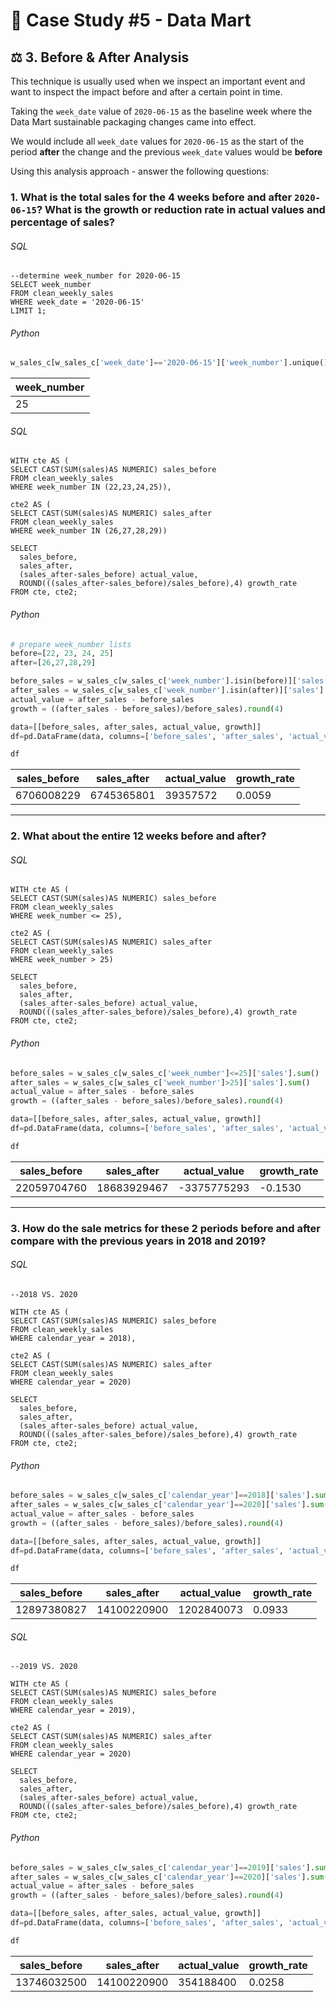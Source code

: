 # 🛒 Case Study #5 - Data Mart
## ⚖️ 3. Before & After Analysis

This technique is usually used when we inspect an important event and want to inspect the impact before and after a certain point in time.

Taking the `week_date` value of `2020-06-15` as the baseline week where the Data Mart sustainable packaging changes came into effect.

We would include all `week_date` values for `2020-06-15` as the start of the period **after** the change and the previous `week_date` values would be **before**

Using this analysis approach - answer the following questions:

### 1. What is the total sales for the 4 weeks before and after `2020-06-15`? What is the growth or reduction rate in actual values and percentage of sales?
###### SQL

```TSQL
--determine week_number for 2020-06-15
SELECT week_number
FROM clean_weekly_sales
WHERE week_date = '2020-06-15'
LIMIT 1;
```

###### Python

```python
w_sales_c[w_sales_c['week_date']=='2020-06-15']['week_number'].unique()
```

| week_number  | 
|------------|
| 25 |

###### SQL

```TSQL
WITH cte AS (
SELECT CAST(SUM(sales)AS NUMERIC) sales_before
FROM clean_weekly_sales
WHERE week_number IN (22,23,24,25)),

cte2 AS (
SELECT CAST(SUM(sales)AS NUMERIC) sales_after
FROM clean_weekly_sales
WHERE week_number IN (26,27,28,29))

SELECT 
  sales_before, 
  sales_after, 
  (sales_after-sales_before) actual_value, 
  ROUND(((sales_after-sales_before)/sales_before),4) growth_rate
FROM cte, cte2;
```

###### Python

```python
# prepare week_number lists
before=[22, 23, 24, 25]
after=[26,27,28,29]

before_sales = w_sales_c[w_sales_c['week_number'].isin(before)]['sales'].sum()
after_sales = w_sales_c[w_sales_c['week_number'].isin(after)]['sales'].sum()
actual_value = after_sales - before_sales
growth = ((after_sales - before_sales)/before_sales).round(4)

data=[[before_sales, after_sales, actual_value, growth]] 
df=pd.DataFrame(data, columns=['before_sales', 'after_sales', 'actual_value', 'growth'])

df
```

| sales_before | sales_after | actual_value | growth_rate |
|--------------|-------------|--------------|-------------|
| 6706008229   | 6745365801  | 39357572     | 0.0059      |

---

### 2. What about the entire 12 weeks before and after?
###### SQL

```TSQL
WITH cte AS (
SELECT CAST(SUM(sales)AS NUMERIC) sales_before
FROM clean_weekly_sales
WHERE week_number <= 25),

cte2 AS (
SELECT CAST(SUM(sales)AS NUMERIC) sales_after
FROM clean_weekly_sales
WHERE week_number > 25)

SELECT 
  sales_before, 
  sales_after, 
  (sales_after-sales_before) actual_value, 
  ROUND(((sales_after-sales_before)/sales_before),4) growth_rate
FROM cte, cte2;
```

###### Python

```python
before_sales = w_sales_c[w_sales_c['week_number']<=25]['sales'].sum()
after_sales = w_sales_c[w_sales_c['week_number']>25]['sales'].sum()
actual_value = after_sales - before_sales
growth = ((after_sales - before_sales)/before_sales).round(4)

data=[[before_sales, after_sales, actual_value, growth]] 
df=pd.DataFrame(data, columns=['before_sales', 'after_sales', 'actual_value', 'growth'])

df
```

| sales_before | sales_after | actual_value | growth_rate |
|--------------|-------------|--------------|-------------|
| 22059704760	| 18683929467	| -3375775293	| -0.1530 |

---

### 3. How do the sale metrics for these 2 periods before and after compare with the previous years in 2018 and 2019?
###### SQL

```TSQL
--2018 VS. 2020

WITH cte AS (
SELECT CAST(SUM(sales)AS NUMERIC) sales_before
FROM clean_weekly_sales
WHERE calendar_year = 2018),

cte2 AS (
SELECT CAST(SUM(sales)AS NUMERIC) sales_after
FROM clean_weekly_sales
WHERE calendar_year = 2020)

SELECT 
  sales_before, 
  sales_after, 
  (sales_after-sales_before) actual_value, 
  ROUND(((sales_after-sales_before)/sales_before),4) growth_rate
FROM cte, cte2;
```

###### Python

```python
before_sales = w_sales_c[w_sales_c['calendar_year']==2018]['sales'].sum()
after_sales = w_sales_c[w_sales_c['calendar_year']==2020]['sales'].sum()
actual_value = after_sales - before_sales
growth = ((after_sales - before_sales)/before_sales).round(4)

data=[[before_sales, after_sales, actual_value, growth]] 
df=pd.DataFrame(data, columns=['before_sales', 'after_sales', 'actual_value', 'growth'])

df
```

| sales_before | sales_after | actual_value | growth_rate |
|--------------|-------------|--------------|-------------|
| 12897380827	| 14100220900	| 1202840073	| 	0.0933 |
		
###### SQL

```TSQL
--2019 VS. 2020

WITH cte AS (
SELECT CAST(SUM(sales)AS NUMERIC) sales_before
FROM clean_weekly_sales
WHERE calendar_year = 2019),

cte2 AS (
SELECT CAST(SUM(sales)AS NUMERIC) sales_after
FROM clean_weekly_sales
WHERE calendar_year = 2020)

SELECT 
  sales_before, 
  sales_after, 
  (sales_after-sales_before) actual_value, 
  ROUND(((sales_after-sales_before)/sales_before),4) growth_rate
FROM cte, cte2;
```

###### Python

```python
before_sales = w_sales_c[w_sales_c['calendar_year']==2019]['sales'].sum()
after_sales = w_sales_c[w_sales_c['calendar_year']==2020]['sales'].sum()
actual_value = after_sales - before_sales
growth = ((after_sales - before_sales)/before_sales).round(4)

data=[[before_sales, after_sales, actual_value, growth]] 
df=pd.DataFrame(data, columns=['before_sales', 'after_sales', 'actual_value', 'growth'])

df
```

| sales_before | sales_after | actual_value | growth_rate |
|--------------|-------------|--------------|-------------|
| 13746032500	| 14100220900	| 354188400	| 				0.0258 |
